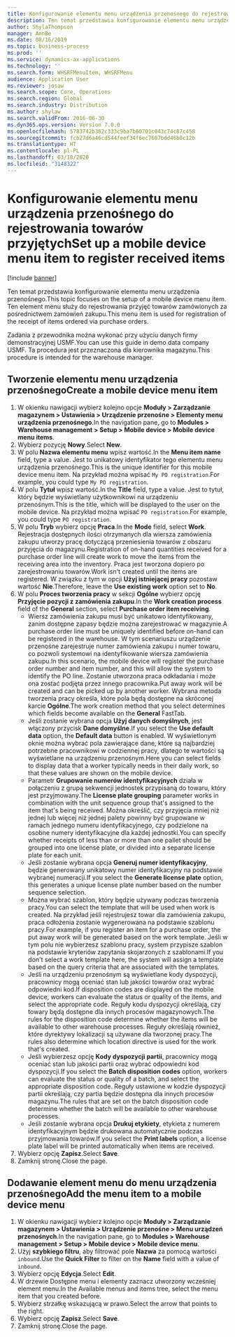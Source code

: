 ```yaml
---
title: Konfigurowanie elementu menu urządzenia przenośnego do rejestrowania towarów przyjętych
description: Ten temat przedstawia konfigurowanie elementu menu urządzenia przenośnego.
author: ShylaThompson
manager: AnnBe
ms.date: 08/16/2019
ms.topic: business-process
ms.prod: ''
ms.service: dynamics-ax-applications
ms.technology: ''
ms.search.form: WHSRFMenuItem, WHSRFMenu
audience: Application User
ms.reviewer: josaw
ms.search.scope: Core, Operations
ms.search.region: Global
ms.search.industry: Distribution
ms.author: shylaw
ms.search.validFrom: 2016-06-30
ms.dyn365.ops.version: Version 7.0.0
ms.openlocfilehash: 5783742b382c333c9ba7b60701c043c74c87c458
ms.sourcegitcommit: fcb27d6a46cd544feef34f6ec7607bdd46b0c12b
ms.translationtype: HT
ms.contentlocale: pl-PL
ms.lasthandoff: 03/18/2020
ms.locfileid: "3148322"
---
```

# <a name="set-up-a-mobile-device-menu-item-to-register-received-items"></a><span data-ttu-id="d8ec2-103">Konfigurowanie elementu menu urządzenia przenośnego do rejestrowania towarów przyjętych</span><span class="sxs-lookup"><span data-stu-id="d8ec2-103">Set up a mobile device menu item to register received items</span></span>

[!include [banner](../../includes/banner.md)]

<span data-ttu-id="d8ec2-104">Ten temat przedstawia konfigurowanie elementu menu urządzenia przenośnego.</span><span class="sxs-lookup"><span data-stu-id="d8ec2-104">This topic focuses on the setup of a mobile device menu item.</span></span> <span data-ttu-id="d8ec2-105">Ten element menu służy do rejestrowania przyjęć towarów zamówionych za pośrednictwem zamówień zakupu.</span><span class="sxs-lookup"><span data-stu-id="d8ec2-105">This menu item is used for registration of the receipt of items ordered via purchase orders.</span></span> 

<span data-ttu-id="d8ec2-106">Zadania z przewodnika można wykonać przy użyciu danych firmy demonstracyjnej USMF.</span><span class="sxs-lookup"><span data-stu-id="d8ec2-106">You can use this guide in demo data company USMF.</span></span> <span data-ttu-id="d8ec2-107">Ta procedura jest przeznaczona dla kierownika magazynu.</span><span class="sxs-lookup"><span data-stu-id="d8ec2-107">This procedure is intended for the warehouse manager.</span></span>


## <a name="create-a-mobile-device-menu-item"></a><span data-ttu-id="d8ec2-108">Tworzenie elementu menu urządzenia przenośnego</span><span class="sxs-lookup"><span data-stu-id="d8ec2-108">Create a mobile device menu item</span></span>
1. <span data-ttu-id="d8ec2-109">W okienku nawigacji wybierz kolejno opcje **Moduły > Zarządzanie magazynem > Ustawienia > Urządzenie przenośne > Elementy menu urządzenia przenośnego**.</span><span class="sxs-lookup"><span data-stu-id="d8ec2-109">In the navigation pane, go to **Modules > Warehouse management > Setup > Mobile device > Mobile device menu items**.</span></span>
2. <span data-ttu-id="d8ec2-110">Wybierz pozycję **Nowy**.</span><span class="sxs-lookup"><span data-stu-id="d8ec2-110">Select **New**.</span></span>
3. <span data-ttu-id="d8ec2-111">W polu **Nazwa elementu menu** wpisz wartość.</span><span class="sxs-lookup"><span data-stu-id="d8ec2-111">In the **Menu item name** field, type a value.</span></span> <span data-ttu-id="d8ec2-112">Jest to unikatowy identyfikator tego elementu menu urządzenia przenośnego.</span><span class="sxs-lookup"><span data-stu-id="d8ec2-112">This is the unique identifier for this mobile device menu item.</span></span> <span data-ttu-id="d8ec2-113">Na przykład można wpisać `My PO registration`.</span><span class="sxs-lookup"><span data-stu-id="d8ec2-113">For example, you could type `My PO registration`.</span></span>  
4. <span data-ttu-id="d8ec2-114">W polu **Tytuł** wpisz wartość.</span><span class="sxs-lookup"><span data-stu-id="d8ec2-114">In the **Title** field, type a value.</span></span> <span data-ttu-id="d8ec2-115">Jest to tytuł, który będzie wyświetlany użytkownikowi na urządzeniu przenośnym.</span><span class="sxs-lookup"><span data-stu-id="d8ec2-115">This is the title, which will be displayed to the user on the mobile device.</span></span> <span data-ttu-id="d8ec2-116">Na przykład można wpisać `PO registration`.</span><span class="sxs-lookup"><span data-stu-id="d8ec2-116">For example, you could type `PO registration`.</span></span>  
5. <span data-ttu-id="d8ec2-117">W polu **Tryb** wybierz opcję **Praca**.</span><span class="sxs-lookup"><span data-stu-id="d8ec2-117">In the **Mode** field, select **Work**.</span></span> <span data-ttu-id="d8ec2-118">Rejestracja dostępnych ilości otrzymanych dla wiersza zamówienia zakupu utworzy pracę dotyczącą przeniesienia towarów z obszaru przyjęcia do magazynu.</span><span class="sxs-lookup"><span data-stu-id="d8ec2-118">Registration of on-hand quantities received for a purchase order line will create work to move the items from the receiving area into the inventory.</span></span> <span data-ttu-id="d8ec2-119">Praca jest tworzona dopiero po zarejestrowaniu towarów.</span><span class="sxs-lookup"><span data-stu-id="d8ec2-119">Work isn't created until the items are registered.</span></span> <span data-ttu-id="d8ec2-120">W związku z tym w opcji **Użyj istniejącej pracy** pozostaw wartość **Nie**.</span><span class="sxs-lookup"><span data-stu-id="d8ec2-120">Therefore, leave the **Use existing work** option set to **No**.</span></span>
6. <span data-ttu-id="d8ec2-121">W polu **Proces tworzenia pracy** w sekcji **Ogólne** wybierz opcję **Przyjęcie pozycji z zamówienia zakupu**.</span><span class="sxs-lookup"><span data-stu-id="d8ec2-121">In the **Work creation process** field of the **General** section, select **Purchase order item receiving**.</span></span>
    - <span data-ttu-id="d8ec2-122">Wiersz zamówienia zakupu musi być unikatowo identyfikowany, zanim dostępne zapasy będzie można zarejestrować w magazynie.</span><span class="sxs-lookup"><span data-stu-id="d8ec2-122">A purchase order line must be uniquely identified before on-hand can be registered in the warehouse.</span></span> <span data-ttu-id="d8ec2-123">W tym scenariuszu urządzenie przenośne zarejestruje numer zamówienia zakupu i numer towaru, co pozwoli systemowi na identyfikowanie wiersza zamówienia zakupu.</span><span class="sxs-lookup"><span data-stu-id="d8ec2-123">In this scenario, the mobile device will register the purchase order number and item number, and this will allow the system to identify the PO line.</span></span> <span data-ttu-id="d8ec2-124">Zostanie utworzona praca odkładania i może ona zostać podjęta przez innego pracownika.</span><span class="sxs-lookup"><span data-stu-id="d8ec2-124">Put away work will be created and can be picked up by another worker.</span></span> <span data-ttu-id="d8ec2-125">Wybrana metoda tworzenia pracy określa, które pola będą dostępne na skróconej karcie **Ogólne**.</span><span class="sxs-lookup"><span data-stu-id="d8ec2-125">The work creation method that you select determines which fields become available on the **General** FastTab.</span></span>  
    - <span data-ttu-id="d8ec2-126">Jeśli zostanie wybrana opcja **Użyj danych domyślnych**, jest włączony przycisk **Dane domyślne**.</span><span class="sxs-lookup"><span data-stu-id="d8ec2-126">If you select the **Use default data** option, the **Default data** button is enabled.</span></span> <span data-ttu-id="d8ec2-127">W wyświetlonym oknie można wybrać pola zawierające dane, które są najbardziej potrzebne pracownikowi w codziennej pracy, dlatego te wartości są wyświetlane na urządzeniu przenośnym.</span><span class="sxs-lookup"><span data-stu-id="d8ec2-127">Here you can select fields to display data that a worker typically needs in their daily work, so that these values are shown on the mobile device.</span></span>  
    - <span data-ttu-id="d8ec2-128">Parametr **Grupowanie numerów identyfikacyjnych** działa w połączeniu z grupą sekwencji jednostek przypisaną do towaru, który jest przyjmowany.</span><span class="sxs-lookup"><span data-stu-id="d8ec2-128">The **License plate grouping** parameter works in combination with the unit sequence group that's assigned to the item that's being received.</span></span> <span data-ttu-id="d8ec2-129">Można określić, czy przyjęcia mniej niż jednej lub więcej niż jednej palety powinny być grupowane w ramach jednego numeru identyfikacyjnego, czy podzielone na osobne numery identyfikacyjne dla każdej jednostki.</span><span class="sxs-lookup"><span data-stu-id="d8ec2-129">You can specify whether receipts of less than or more than one pallet should be grouped into one license plate, or divided into a separate license plate for each unit.</span></span>  
    - <span data-ttu-id="d8ec2-130">Jeśli zostanie wybrana opcja **Generuj numer identyfikacyjny**, będzie generowany unikatowy numer identyfikacyjny na podstawie wybranej numeracji.</span><span class="sxs-lookup"><span data-stu-id="d8ec2-130">If you select the **Generate license plate** option, this generates a unique license plate number based on the number sequence selection.</span></span>  
    - <span data-ttu-id="d8ec2-131">Można wybrać szablon, który będzie używany podczas tworzenia pracy.</span><span class="sxs-lookup"><span data-stu-id="d8ec2-131">You can select the template that will be used when work is created.</span></span> <span data-ttu-id="d8ec2-132">Na przykład jeśli rejestrujesz towar dla zamówienia zakupu, praca odłożenia zostanie wygenerowana na podstawie szablonu pracy.</span><span class="sxs-lookup"><span data-stu-id="d8ec2-132">For example, if you register an item for a purchase order, the put away work will be generated based on the work template.</span></span> <span data-ttu-id="d8ec2-133">Jeśli w tym polu nie wybierzesz szablonu pracy, system przypisze szablon na podstawie kryteriów zapytania skojarzonych z szablonami.</span><span class="sxs-lookup"><span data-stu-id="d8ec2-133">If you don't select a work template here, the system will assign a template based on the query criteria that are associated with the templates.</span></span>  
    - <span data-ttu-id="d8ec2-134">Jeśli na urządzeniu przenośnym są wyświetlane kody dyspozycji, pracownicy mogą oceniać stan lub jakości towarów oraz wybrać odpowiedni kod.</span><span class="sxs-lookup"><span data-stu-id="d8ec2-134">If disposition codes are displayed on the mobile device, workers can evaluate the status or quality of the items, and select the appropriate code.</span></span> <span data-ttu-id="d8ec2-135">Reguły kodu dyspozycji określają, czy towary będą dostępne dla innych procesów magazynowych.</span><span class="sxs-lookup"><span data-stu-id="d8ec2-135">The rules for the disposition code determine whether the items will be available to other warehouse processes.</span></span> <span data-ttu-id="d8ec2-136">Reguły określają również, które dyrektywy lokalizacji są używane dla tworzonej pracy.</span><span class="sxs-lookup"><span data-stu-id="d8ec2-136">The rules also determine which location directive is used for the work that's created.</span></span>   
    - <span data-ttu-id="d8ec2-137">Jeśli wybierzesz opcję **Kody dyspozycji partii**, pracownicy mogą oceniać stan lub jakości partii oraz wybrać odpowiedni kod dyspozycji.</span><span class="sxs-lookup"><span data-stu-id="d8ec2-137">If you select the **Batch disposition codes** option, workers can evaluate the status or quality of a batch, and select the appropriate disposition code.</span></span> <span data-ttu-id="d8ec2-138">Reguły ustawione w kodzie dyspozycji partii określają, czy partia będzie dostępna dla innych procesów magazynu.</span><span class="sxs-lookup"><span data-stu-id="d8ec2-138">The rules that are set on the batch disposition code determine whether the batch will be available to other warehouse processes.</span></span>  
    - <span data-ttu-id="d8ec2-139">Jeśli zostanie wybrana opcja **Drukuj etykiety**, etykieta z numerem identyfikacyjnym będzie drukowana automatycznie podczas przyjmowania towarów.</span><span class="sxs-lookup"><span data-stu-id="d8ec2-139">If you select the **Print labels** option, a license plate label will be printed automatically when items are received.</span></span>  
7. <span data-ttu-id="d8ec2-140">Wybierz opcję **Zapisz**.</span><span class="sxs-lookup"><span data-stu-id="d8ec2-140">Select **Save**.</span></span>
8. <span data-ttu-id="d8ec2-141">Zamknij stronę.</span><span class="sxs-lookup"><span data-stu-id="d8ec2-141">Close the page.</span></span>

## <a name="add-the-menu-item-to-a-mobile-device-menu"></a><span data-ttu-id="d8ec2-142">Dodawanie element menu do menu urządzenia przenośnego</span><span class="sxs-lookup"><span data-stu-id="d8ec2-142">Add the menu item to a mobile device menu</span></span>
1. <span data-ttu-id="d8ec2-143">W okienku nawigacji wybierz kolejno opcje **Moduły > Zarządzanie magazynem > Ustawienia > Urządzenie przenośne > Menu urządzeń przenośnych**.</span><span class="sxs-lookup"><span data-stu-id="d8ec2-143">In the navigation pane, go to **Modules > Warehouse management > Setup > Mobile device > Mobile device menu**.</span></span>
2. <span data-ttu-id="d8ec2-144">Użyj **szybkiego filtru**, aby filtrować pole **Nazwa** za pomocą wartości `inbound`.</span><span class="sxs-lookup"><span data-stu-id="d8ec2-144">Use the **Quick Filter** to filter on the **Name** field with a value of `inbound`.</span></span>
3. <span data-ttu-id="d8ec2-145">Wybierz opcję **Edycja**.</span><span class="sxs-lookup"><span data-stu-id="d8ec2-145">Select **Edit**.</span></span>
4. <span data-ttu-id="d8ec2-146">W drzewie Dostępne menu i elementy zaznacz utworzony wcześniej element menu.</span><span class="sxs-lookup"><span data-stu-id="d8ec2-146">In the Available menus and items tree, select the menu item that you created before.</span></span>
5. <span data-ttu-id="d8ec2-147">Wybierz strzałkę wskazującą w prawo.</span><span class="sxs-lookup"><span data-stu-id="d8ec2-147">Select the arrow that points to the right.</span></span>
6. <span data-ttu-id="d8ec2-148">Wybierz opcję **Zapisz**.</span><span class="sxs-lookup"><span data-stu-id="d8ec2-148">Select **Save**.</span></span>
7. <span data-ttu-id="d8ec2-149">Zamknij stronę.</span><span class="sxs-lookup"><span data-stu-id="d8ec2-149">Close the page.</span></span>

